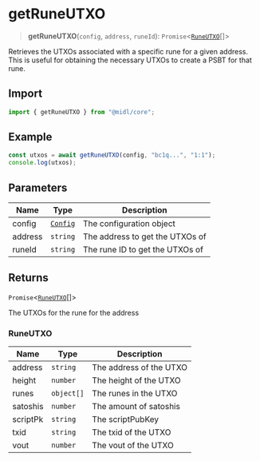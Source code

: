 # getRuneUTXO

> **getRuneUTXO**(`config`, `address`, `runeId`): `Promise`\<[`RuneUTXO`](#runeutxo)[]\>

Retrieves the UTXOs associated with a specific rune for a given address.
This is useful for obtaining the necessary UTXOs to create a PSBT for that rune.

## Import

```ts
import { getRuneUTXO } from "@midl/core";
```

## Example

```ts
const utxos = await getRuneUTXO(config, "bc1q...", "1:1");
console.log(utxos);
```

## Parameters

| Name    | Type                                                            | Description                     |
| ------- | --------------------------------------------------------------- | ------------------------------- |
| config  | [`Config`](../configuration.md#creating-a-configuration-object) | The configuration object        |
| address | `string`                                                        | The address to get the UTXOs of |
| runeId  | `string`                                                        | The rune ID to get the UTXOs of |

## Returns

`Promise`\<[`RuneUTXO`](#runeutxo)[]\>

The UTXOs for the rune for the address

### RuneUTXO

| Name     | Type       | Description             |
| -------- | ---------- | ----------------------- |
| address  | `string`   | The address of the UTXO |
| height   | `number`   | The height of the UTXO  |
| runes    | `object[]` | The runes in the UTXO   |
| satoshis | `number`   | The amount of satoshis  |
| scriptPk | `string`   | The scriptPubKey        |
| txid     | `string`   | The txid of the UTXO    |
| vout     | `number`   | The vout of the UTXO    |
